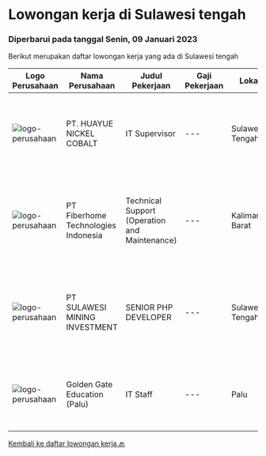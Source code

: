
  # Lowongan kerja di Sulawesi tengah

  ### Diperbarui pada tanggal Senin, 09 Januari 2023

  Berikut merupakan daftar lowongan kerja yang ada di Sulawesi tengah

  |Logo Perusahaan | Nama Perusahaan | Judul Pekerjaan | Gaji Pekerjaan | Lokasi | Deskripsi | Tanggal diunggah | Pranala |
  | -------------- | --------------- | --------------- | --------- | --------- | -------------- | ------- | ----------- |
  |![logo-perusahaan](https://image-service-cdn.seek.com.au/28a97c9271535b6c99a483fff214765c4c9cfd69/ee4dce1061f3f616224767ad58cb2fc751b8d2dc)|PT. HUAYUE NICKEL COBALT|IT Supervisor|---|Sulawesi Tengah|Tugas dan Tanggung Jawab : Bertanggung jawab dalam menjaga jaringan internet di area asrama, dan kantor Bertanggung jawab dalam mengatur peralatan...|Kamis, 05 Januari 2023|https://www.jobstreet.co.id/id/job/it-supervisor-4170608?token=0~d752775a-4eac-492e-a1ca-589657e8d066&sectionRank=1&jobId=jobstreet-id-job-4170608|
|![logo-perusahaan](https://image-service-cdn.seek.com.au/75a0e137cbbbb6119c508c6dc1464d0ff9ef547b/ee4dce1061f3f616224767ad58cb2fc751b8d2dc)|PT Fiberhome Technologies Indonesia|Technical Support (Operation and Maintenance)|---|Kalimantan Barat|Job Description:1. Assist director to carry out work2.Translate for director and communicate with technical customer 3. Assist director to manage...|Jumat, 06 Januari 2023|https://www.jobstreet.co.id/id/job/technical-support-operation-and-maintenance-4171192?token=0~d752775a-4eac-492e-a1ca-589657e8d066&sectionRank=2&jobId=jobstreet-id-job-4171192|
|![logo-perusahaan](https://image-service-cdn.seek.com.au/b57e2ab6f3a1a0b9032dd359d680cfe40f5224a9/ee4dce1061f3f616224767ad58cb2fc751b8d2dc)|PT SULAWESI MINING INVESTMENT|SENIOR PHP DEVELOPER|---|Sulawesi Tengah|Kualifikasi : Pendidikan minimal S1 Memiliki pengalaman minimal 3 tahun di bidang yang sama Paham dengan konsep full-stack developer dengan PHP...|Rabu, 04 Januari 2023|https://www.jobstreet.co.id/id/job/senior-php-developer-4150642?token=0~d752775a-4eac-492e-a1ca-589657e8d066&sectionRank=3&jobId=jobstreet-id-job-4150642|
|![logo-perusahaan](https://i.ibb.co/sqvTCh9/112815900-stock-vector-no-image-available-icon-flat-vector.webp)|Golden Gate Education (Palu)|IT Staff|---|Palu|Job Requirements : Bachelor Degree of Informatics/Computer Science/Informatic Management Godd in English Both Oral and Written Copied...|Selasa, 20 Desember 2022|https://www.jobstreet.co.id/id/job/it-staff-4150256?token=0~d752775a-4eac-492e-a1ca-589657e8d066&sectionRank=4&jobId=jobstreet-id-job-4150256|


  [Kembali ke daftar lowongan kerja 🔙](../README.md#daftar-lowongan-kerja)
  